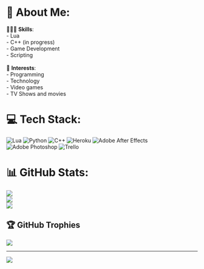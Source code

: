 # 💫 About Me:
👨🏻‍💻 **Skills**:<br>- Lua<br>- C++ (in progress)<br>- Game Development<br>- Scripting<br><br>🔭 **Interests**:<br>- Programming<br>- Technology<br>- Video games<br>- TV Shows and movies


# 💻 Tech Stack:
![Lua](https://img.shields.io/badge/lua-%232C2D72.svg?style=flat-square&logo=lua&logoColor=white) ![Python](https://img.shields.io/badge/python-3670A0?style=flat-square&logo=python&logoColor=ffdd54) ![C++](https://img.shields.io/badge/c++-%2300599C.svg?style=flat-square&logo=c%2B%2B&logoColor=white) ![Heroku](https://img.shields.io/badge/heroku-%23430098.svg?style=flat-square&logo=heroku&logoColor=white) ![Adobe After Effects](https://img.shields.io/badge/Adobe%20After%20Effects-9999FF.svg?style=flat-square&logo=Adobe%20After%20Effects&logoColor=white) ![Adobe Photoshop](https://img.shields.io/badge/adobephotoshop-%2331A8FF.svg?style=flat-square&logo=adobephotoshop&logoColor=white) ![Trello](https://img.shields.io/badge/Trello-%23026AA7.svg?style=flat-square&logo=Trello&logoColor=white)
# 📊 GitHub Stats:
![](https://github-readme-stats.vercel.app/api?username=AyroByte&theme=react&hide_border=false&include_all_commits=false&count_private=false)<br/>
![](https://github-readme-streak-stats.herokuapp.com/?user=AyroByte&theme=react&hide_border=false)<br/>
![](https://github-readme-stats.vercel.app/api/top-langs/?username=AyroByte&theme=react&hide_border=false&include_all_commits=false&count_private=false&layout=compact)

## 🏆 GitHub Trophies
![](https://github-profile-trophy.vercel.app/?username=AyroByte&theme=radical&no-frame=false&no-bg=true&margin-w=4)

---
[![](https://visitcount.itsvg.in/api?id=AyroByte&icon=0&color=1)](https://visitcount.itsvg.in)

<!-- Proudly created with GPRM ( https://gprm.itsvg.in ) -->
